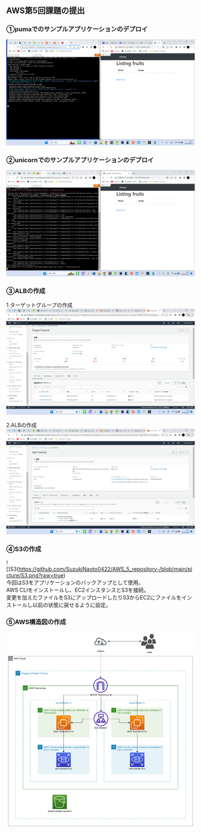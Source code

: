## AWS第5回課題の提出  
  
### ①pumaでのサンプルアプリケーションのデプロイ  
![puma実行](https://github.com/SuzukiNaoto0422/AWS_5_repository-/blob/main/picture/AWS%E8%AA%B2%E9%A1%8C(puma).png?raw=true)  

### ②unicornでのサンプルアプリケーションのデプロイ  
![unicorn実行](https://github.com/SuzukiNaoto0422/AWS_5_repository-/blob/main/picture/AWS%E8%AA%B2%E9%A1%8C(unicorn).png?raw=true)  
  
### ③ALBの作成  
1.ターゲットグループの作成  
![ターゲットグループ](https://github.com/SuzukiNaoto0422/AWS_5_repository-/blob/main/picture/Target%20groups.png?raw=true)  
  
2.ALBの作成  
![ALB](https://github.com/SuzukiNaoto0422/AWS_5_repository-/blob/main/picture/ALB.png?raw=true)  

### ④S3の作成  
![]S3(https://github.com/SuzukiNaoto0422/AWS_5_repository-/blob/main/picture/S3.png?raw=true)  
今回はS3をアプリケーションのバックアップとして使用。  
AWS CLIをインストールし、EC2インスタンスとS3を接続。  
変更を加えたファイルをS3にアップロードしたりS3からEC2にファイルをインストールし以前の状態に戻せるように設定。  

### ⑤AWS構造図の作成  
![AWS構造図](https://github.com/SuzukiNaoto0422/AWS_5_repository-/blob/main/picture/AWS%E6%A7%8B%E9%80%A0%E5%9B%B3.png?raw=true)  
